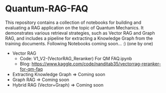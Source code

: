 # Quantum-RAG-FAQ

This repository contains a collection of notebooks for building and evaluating a RAG application on the topic of Quantum Mechanics. It demonstrates various retrieval strategies, such as Vector RAG and Graph RAG, and includes a pipeline for extracting a Knowledge Graph from the training documents. Following Notebooks coming soon... :) (one by one)
* Vector RAG
  - Code: V1_V2-(VectorRAG_Reranker) For QM FAQ.ipynb
  - Blog: https://www.kaggle.com/code/nanditab35/vectorrag-reranker-for-qm-faq
* Extracting Knowledge Graph => Coming soon
* Graph RAG => Coming soon
* Hybrid RAG (Vector+Graph) => Coming soon 
